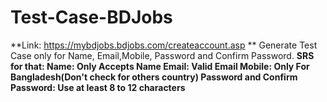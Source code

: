 # Test-Case-BDJobs
**Link: https://mybdjobs.bdjobs.com/createaccount.asp **
Generate Test Case only for Name, Email,Mobile, Password and Confirm Password.
**SRS for that: 
Name: Only Accepts Name 
Email: Valid Email 
Mobile: Only For Bangladesh(Don't check for others country) 
Password and Confirm Password: Use at least 8 to 12 characters**

